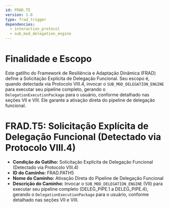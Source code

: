 ```yaml
---
id: FRAD.T5
version: 1.0
type: frad_trigger
dependencies:
  - interaction_protocol
  - sub_mod_delegation_engine
---
```


# Finalidade e Escopo

Este gatilho do Framework de Resiliência e Adaptação Dinâmica (FRAD) define a Solicitação Explícita de Delegação Funcional. Seu escopo é, quando detectada via Protocolo VIII.4, invocar o `SUB_MOD_DELEGATION_ENGINE` para executar seu pipeline completo, gerando o `DelegationExecutionPackage` para o usuário, conforme detalhado nas seções VII e VIII. Ele garante a ativação direta do pipeline de delegação funcional.

# FRAD.T5: Solicitação Explícita de Delegação Funcional (Detectado via Protocolo VIII.4)

*   **Condição do Gatilho:** Solicitação Explícita de Delegação Funcional (Detectado via Protocolo VIII.4)
*   **ID do Caminho:** FRAD.PATH5
*   **Nome do Caminho:** Ativação Direta do Pipeline de Delegação Funcional
*   **Descrição do Caminho:** Invocar o `SUB_MOD_DELEGATION_ENGINE` (VII) para executar seu pipeline completo (DELEG_PIPE.1 a DELEG_PIPE.4), gerando o `DelegationExecutionPackage` para o usuário, conforme detalhado nas seções VII e VIII.
